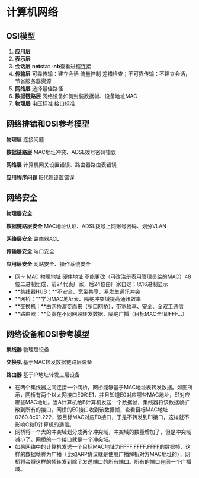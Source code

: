 # 计算机网络

## OSI模型

1. **应用层**
2. **表示层**
3. **会话层** **netstat -nb**查看进程连接
4. **传输层** 可靠传输：建立会话 流量控制 差错检查；不可靠传输：不建立会话，节省服务器资源
5. **网络层** 选择最佳路径
6. **数据链路层** 网络设备如何封装数据帧、设备地址MAC
7. **物理层** 电压标准 接口标准



## 网络排错和OSI参考模型

**物理层** 连接问题

**数据链路层** MAC地址冲突、ADSL拨号密码错误

**网络层** 计算机网关设置错误、路由器路由表错误

**应用程序问题** IE代理设置错误



## 网络安全

**物理层安全**

**数据链路层安全** MAC地址认证、ADSL拨号上网账号密码、划分VLAN

**网络层安全** 路由器ACL

**传输层安全** 端口安全

**应用层安全** 网站安全、操作系统安全



- 网卡 MAC 物理地址 硬件地址 不能更改（可改注册表用管理员给的MAC）48位二进制组成，前24代表厂家，后24位由厂家自定；以16进制显示
- **集线器HUB：**不安全、宽带共享、易发生通讯冲突
- **网桥：**学习MAC地址表、隔绝冲突域提高通讯效率
- **交换机：**由网桥演变而来（多口网桥），带宽独享、安全、全双工通信
- **路由器：**负责在不同网段转发数据、隔绝广播（目标MAC全1即FFF…）



## 网络设备和OSI参考模型

**集线器** 物理层设备

**交换机** 基于MAC转发数据链路层设备

**路由器** 基于IP地址转发三层设备



- 在两个集线器之间连接一个网桥，网桥能够基于MAC地址表转发数据。如图所示，网桥有两个以太网接口E0和E1，并且知道E0对应哪些MAC地址，E1对应哪些MAC地址。当A计算机给B计算机发送一个数据帧，集线器将该数据帧扩散到所有的接口，网桥的E0接口收到该数据帧，查看目标MAC地址0260.8c01.222，该目标MAC对应E0接口，于是不转发到E1接口，这样就不影响C和D计算机的通信。
- 网桥将一个大的冲突域划分成两个冲突域，冲突域的数量增加了，但是冲突域减小了。网桥的一个接口就是一个冲突域。
- 如果网络中的计算机发送一个目标MAC地址为FFFF.FFFF.FFFF的数据帧，这样的数据帧称为广播（比如ARP协议就是使用广播解析对方MAC地址的），网桥将会将这样的帧转发到除了发送端口的所有端口。所有的端口在同一个广播域。